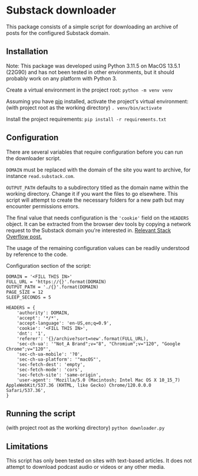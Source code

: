 # Substack downloader

This package consists of a simple script for downloading an archive of posts for the configured Substack domain.

## Installation
Note: This package was developed using Python 3.11.5 on MacOS 13.5.1 (22G90) and has not been tested in other environments, but it should probably work on any platform with Python 3.

Create a virtual environment in the project root: `python -m venv venv`

Assuming you have [pip](https://pip.pypa.io/en/stable/installation/) installed, activate the project's virtual environment:
(with project root as the working directory) `. venv/bin/activate` 

Install the project requirements: `pip install -r requirements.txt`

## Configuration
There are several variables that require configuration before you can run the downloader script.

`DOMAIN` must be replaced with the domain of the site you want to archive, for instance `read.substack.com`.

`OUTPUT_PATH` defaults to a subdirectory titled as the domain name within the working directory. Change it if you want the files to go elsewhere. This script will attempt to create the necessary folders for a new path but may encounter permissions errors.

The final value that needs configuration is the `'cookie'` field on the `HEADERS` object. It can be extracted from the browser dev tools by copying a network request to the Substack domain you're interested in. [Relevant Stack Overflow post.](https://stackoverflow.com/questions/55414344/chrome-network-request-does-not-show-cookies-tab-some-request-headers-copy-as)

The usage of the remaining configuration values can be readily understood by reference to the code.

Configuration section of the script:
```
DOMAIN = '<FILL THIS IN>'
FULL_URL = 'https://{}'.format(DOMAIN)
OUTPUT_PATH = './{}'.format(DOMAIN)
PAGE_SIZE = 12
SLEEP_SECONDS = 5

HEADERS = {
    'authority': DOMAIN,
    'accept': '*/*',
    'accept-language': 'en-US,en;q=0.9',
    'cookie': '<FILL THIS IN>',
    'dnt': '1',
    'referer': '{}/archive?sort=new'.format(FULL_URL),
    'sec-ch-ua': '"Not_A Brand";v="8", "Chromium";v="120", "Google Chrome";v="120"',
    'sec-ch-ua-mobile': '?0',
    'sec-ch-ua-platform': '"macOS"',
    'sec-fetch-dest': 'empty',
    'sec-fetch-mode': 'cors',
    'sec-fetch-site': 'same-origin',
    'user-agent': 'Mozilla/5.0 (Macintosh; Intel Mac OS X 10_15_7) AppleWebKit/537.36 (KHTML, like Gecko) Chrome/120.0.0.0 Safari/537.36',
}
```

## Running the script
(with project root as the working directory) `python downloader.py`

## Limitations
This script has only been tested on sites with text-based articles. It does not attempt to download podcast audio or videos or any other media.
